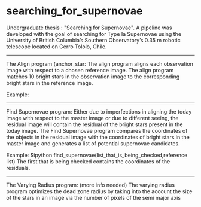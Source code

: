 # searching_for_supernovae
Undergraduate thesis : "Searching for Supernovae". 
A pipeline was developed with the goal of searching for Type Ia Supernovae using the University of British Columbia’s 
Southern Observatory’s 0.35 m robotic telescope located on Cerro Tololo, Chile. 

----------------------------------------------------------------------------------------------------------

The Align program (anchor_star:
The align program aligns each observation image with respect to a chosen reference image. 
The align program matches 10 bright stars in the observation image to the corresponding bright stars in the 
reference image.

Example:

----------------------------------------------------------------------------------------------------------
Find Supernovae program:
Either due to imperfections in aligning the today image with respect to the master image or due to different seeing,
the residual image will contain the residual of the bright stars present in the today image.
The Find Supernovae program compares the coordinates of the objects in the residual image with the 
coordinates of bright stars in the master image and generates a list of potential supernovae candidates.

Example: 
$ipython find_supernovae(list_that_is_being_checked,reference list) 
The first that is being checked contains the coordinates of the residuals. 

----------------------------------------------------------------------------------------------------------

The Varying Radius program: (more info needed)
The varying radius program optimizes the dead zone radius by taking into the account the size of the stars 
in an image via the number of pixels of the semi major axis


